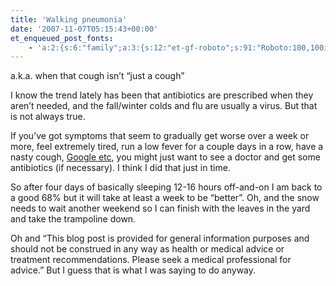```yaml
---
title: 'Walking pneumonia'
date: '2007-11-07T05:15:43+00:00'
et_enqueued_post_fonts:
    - 'a:2:{s:6:"family";a:3:{s:12:"et-gf-roboto";s:91:"Roboto:100,100italic,300,300italic,regular,italic,500,500italic,700,700italic,900,900italic";s:22:"et-gf-roboto-condensed";s:59:"Roboto+Condensed:300,300italic,regular,italic,700,700italic";s:17:"et-gf-roboto-slab";s:51:"Roboto+Slab:100,200,300,regular,500,600,700,800,900";}s:6:"subset";a:7:{i:0;s:9:"latin-ext";i:1;s:5:"greek";i:2;s:9:"greek-ext";i:3;s:10:"vietnamese";i:4;s:8:"cyrillic";i:5;s:5:"latin";i:6;s:12:"cyrillic-ext";}}'
---
```


a.k.a. when that cough isn’t “just a cough”

I know the trend lately has been that antibiotics are prescribed when they aren’t needed, and the fall/winter colds and flu are usually a virus. But that is not always true.

If you’ve got symptoms that seem to gradually get worse over a week or more, feel extremely tired, run a low fever for a couple days in a row, have a nasty cough, [Google etc](http://www.google.com/search?hl=en&q=walking+pneumonia+more:condition_symptom), you might just want to see a doctor and get some antibiotics (if necessary). I think I did that just in time.

So after four days of basically sleeping 12-16 hours off-and-on I am back to a good 68% but it will take at least a week to be “better”. Oh, and the snow needs to wait another weekend so I can finish with the leaves in the yard and take the trampoline down.

Oh and “This blog post is provided for general information purposes and should not be construed in any way as health or medical advice or treatment recommendations. Please seek a medical professional for advice.” But I guess that is what I was saying to do anyway.